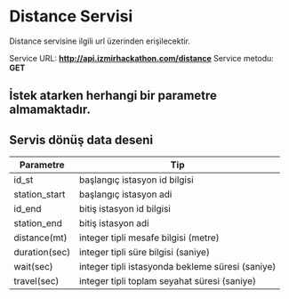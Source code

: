 # Distance Servisi
Distance servisine ilgili url üzerinden erişilecektir.

Service URL: **http://api.izmirhackathon.com/distance**
Service metodu: **GET**

## İstek atarken herhangi bir parametre almamaktadır.

## Servis dönüş data deseni

Parametre | Tip
------------ | ------------
id_st | başlangıç istasyon id bilgisi
station_start | başlangıç istasyon adi
id_end | bitiş istasyon id bilgisi
station_end | bitiş istasyon adi 
distance(mt) | integer tipli mesafe bilgisi (metre)
duration(sec) | integer tipli süre bilgisi (saniye)
wait(sec) | integer tipli istasyonda bekleme süresi (saniye)
travel(sec) | integer tipli toplam seyahat süresi (saniye)

